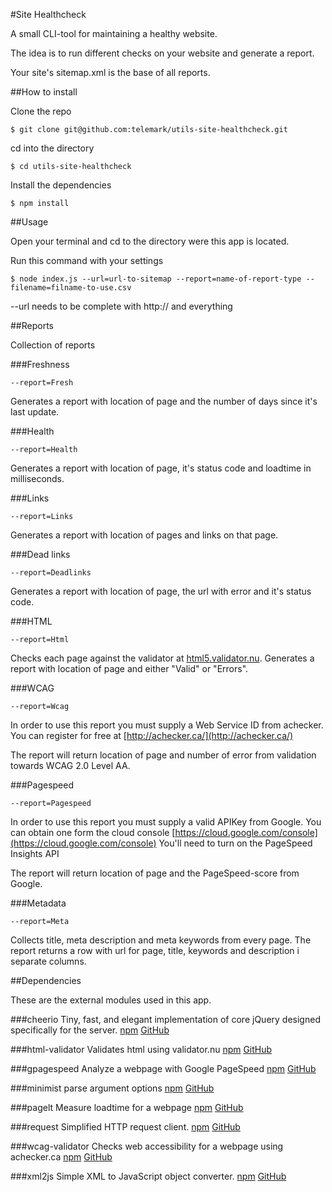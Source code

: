 #Site Healthcheck

A small CLI-tool for maintaining a healthy website.

The idea is to run different checks on your website and generate a report.

Your site's sitemap.xml is the base of all reports.

##How to install

Clone the repo

```
$ git clone git@github.com:telemark/utils-site-healthcheck.git
```

cd into the directory

```
$ cd utils-site-healthcheck
```

Install the dependencies

```
$ npm install
```

##Usage

Open your terminal and cd to the directory were this app is located.

Run this command with your settings

```
$ node index.js --url=url-to-sitemap --report=name-of-report-type --filename=filname-to-use.csv
```

--url needs to be complete with http:// and everything

##Reports

Collection of reports

###Freshness
```
--report=Fresh
```

Generates a report with location of page and the number of days since it's last update.

###Health
```
--report=Health
```

Generates a report with location of page, it's status code and loadtime in milliseconds.

###Links
```
--report=Links
```

Generates a report with location of pages and links on that page.

###Dead links
```
--report=Deadlinks
```

Generates a report with location of page, the url with error and it's status code.

###HTML
```
--report=Html
```

Checks each page against the validator at [html5.validator.nu](http://html5.validator.nu).
Generates a report with location of page and either "Valid" or "Errors".

###WCAG
```
--report=Wcag
```

In order to use this report you must supply a Web Service ID from achecker.
You can register for free at [http://achecker.ca/](http://achecker.ca/)

The report will return location of page and number of error from validation towards WCAG 2.0 Level AA.

###Pagespeed
```
--report=Pagespeed
```

In order to use this report you must supply a valid APIKey from Google. You can obtain one form the cloud console [https://cloud.google.com/console](https://cloud.google.com/console)
You'll need to turn on the PageSpeed Insights API

The report will return location of page and the PageSpeed-score from Google.

###Metadata
```
--report=Meta
```

Collects title, meta description and meta keywords from every page.
The report returns a row with url for page, title, keywords and description i separate columns.

##Dependencies

These are the external modules used in this app.

###cheerio
Tiny, fast, and elegant implementation of core jQuery designed specifically for the server.
[npm](https://www.npmjs.org/package/cheerio) [GitHub](https://github.com/MatthewMueller/cheerio)

###html-validator
Validates html using validator.nu
[npm](https://www.npmjs.org/package/html-validator) [GitHub](https://github.com/zrrrzzt/html-validator)

###gpagespeed
Analyze a webpage with Google PageSpeed
[npm](https://www.npmjs.org/package/gpagespeed) [GitHub](https://github.com/zrrrzzt/gpagespeed)

###minimist
parse argument options
[npm](https://www.npmjs.org/package/minimist) [GitHub](https://github.com/substack/minimist)

###pagelt
Measure loadtime for a webpage
[npm](https://www.npmjs.org/package/pagelt) [GitHub](https://github.com/zrrrzzt/pagelt)

###request
Simplified HTTP request client.
[npm](https://www.npmjs.org/package/request) [GitHub](https://github.com/mikeal/request)

###wcag-validator
Checks web accessibility for a webpage using achecker.ca
[npm](https://www.npmjs.org/package/wcag-validator) [GitHub](https://github.com/zrrrzzt/wcag-validator)

###xml2js
Simple XML to JavaScript object converter.
[npm](https://www.npmjs.org/package/xml2js) [GitHub](https://github.com/Leonidas-from-XIV/node-xml2js)